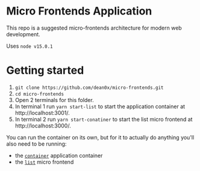 # Micro Frontends Application

This repo is a suggested micro-frontends architecture for modern web development.

Uses `node v15.0.1`

# Getting started

1. `git clone https://github.com/dean0x/micro-frontends.git`
2. `cd micro-frontends`
3. Open 2 terminals for this folder.
4. In terminal 1 run `yarn start-list` to start the application container at http://localhost:3001/.
5. In terminal 2 run `yarn start-conatiner` to start the list micro frontend at http://localhost:3000/.

You can run the container on its own, but for it to actually do anything you'll
also need to be running:

- the [`container`](https://github.com/dean0x/micro-frontends/tree/main/container) application container
- the [`list`](https://github.com/dean0x/micro-frontends/tree/main/list) micro frontend